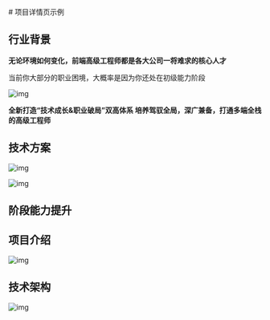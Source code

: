 <Container class="flex-col">
    # 项目详情页示例

## 行业背景

**无论环境如何变化，前端高级工程师都是各大公司一将难求的核心人才**

当前你大部分的职业困境，大概率是因为你还处在初级能力阶段

![img](https://static.www.toimc.com/blog/picgo/2023/06/19/section1-main-item1-dcd555.webp)

**全新打造“技术成长&职业破局”双高体系 培养驾驭全局，深广兼备，打通多端全栈的高级工程师**

## 技术方案

![img](https://static.www.toimc.com/blog/picgo/2023/06/19/section2-main-item1-e72aab.webp)

![img](https://static.www.toimc.com/blog/picgo/2023/06/19/section2-main-item2-a8e18a.webp)

## 阶段能力提升

<script setup>
    const items = ref([
        'https://static.www.toimc.com/blog/picgo/2023/06/19/swiper1-8a7d25.webp',
        'https://static.www.toimc.com/blog/picgo/2023/06/19/swiper2-d98e98.webp',
        'https://static.www.toimc.com/blog/picgo/2023/06/19/swiper3-fc8015.webp',
        'https://static.www.toimc.com/blog/picgo/2023/06/19/swiper4-19130b.webp',
        'https://static.www.toimc.com/blog/picgo/2023/06/19/section4-main-item1-34f452.webp'
    ].map(i => ({ image: i })))
</script>

<Swiper :items="items" height="500px" class="w-full"></Swiper>

<!-- ![img](https://static.www.toimc.com/blog/picgo/2023/06/19/swiper1-8a7d25.webp)

![img](https://static.www.toimc.com/blog/picgo/2023/06/19/swiper2-d98e98.webp)

![img](https://static.www.toimc.com/blog/picgo/2023/06/19/swiper3-fc8015.webp)

![img](https://static.www.toimc.com/blog/picgo/2023/06/19/swiper4-19130b.webp)

![img](https://static.www.toimc.com/blog/picgo/2023/06/19/section4-main-item1-34f452.webp) -->

## **项目介绍**

![img](https://static.www.toimc.com/blog/picgo/2023/06/19/section4-main-item5-f2d50c.webp)

## 技术架构

![img](https://static.www.toimc.com/blog/picgo/2023/06/19/section4-main-item6-165354.webp)

</Container>
